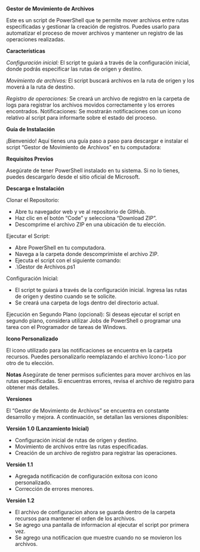 __Gestor de Movimiento de Archivos__

Este es un script de PowerShell que te permite mover archivos entre rutas especificadas y gestionar la creación de registros. Puedes usarlo para automatizar el proceso de mover archivos y mantener un registro de las operaciones realizadas.



__Características__


_Configuración inicial:_
El script te guiará a través de la configuración inicial, donde podrás especificar las rutas de origen y destino.

_Movimiento de archivos:_
El script buscará archivos en la ruta de origen y los moverá a la ruta de destino.

_Registro de operaciones:_
Se creará un archivo de registro en la carpeta de logs para registrar los archivos movidos correctamente y los errores encontrados.
Notificaciones: Se mostrarán notificaciones con un icono relativo al script para informarte sobre el estado del proceso.



__Guía de Instalación__



¡Bienvenido! Aquí tienes una guía paso a paso para descargar e instalar el script “Gestor de Movimiento de Archivos” en tu computadora:


__Requisitos Previos__

Asegúrate de tener PowerShell instalado en tu sistema. Si no lo tienes, puedes descargarlo desde el sitio oficial de Microsoft.



__Descarga e Instalación__

Clonar el Repositorio:

- Abre tu navegador web y ve al repositorio de GitHub.
- Haz clic en el botón “Code” y selecciona “Download ZIP”.
- Descomprime el archivo ZIP en una ubicación de tu elección.


Ejecutar el Script:
- Abre PowerShell en tu computadora.
- Navega a la carpeta donde descomprimiste el archivo ZIP.
- Ejecuta el script con el siguiente comando:
- .\Gestor de Archivos.ps1

Configuración Inicial:

- El script te guiará a través de la configuración inicial. Ingresa las rutas de origen y destino cuando se te solicite.
- Se creará una carpeta de logs dentro del directorio actual.

Ejecución en Segundo Plano (opcional):
Si deseas ejecutar el script en segundo plano, considera utilizar Jobs de PowerShell o programar una tarea con el Programador de tareas de Windows.



__Icono Personalizado__

El icono utilizado para las notificaciones se encuentra en la carpeta recursos. Puedes personalizarlo reemplazando el archivo Icono-1.ico por otro de tu elección.



__Notas__
Asegúrate de tener permisos suficientes para mover archivos en las rutas especificadas.
Si encuentras errores, revisa el archivo de registro para obtener más detalles.



__Versiones__

El “Gestor de Movimiento de Archivos” se encuentra en constante desarrollo y mejora. A continuación, se detallan las versiones disponibles:

__Versión 1.0 (Lanzamiento Inicial)__

- Configuración inicial de rutas de origen y destino.
- Movimiento de archivos entre las rutas especificadas.
- Creación de un archivo de registro para registrar las operaciones.



__Versión 1.1__
- Agregada notificación de configuración exitosa con icono personalizado.
- Corrección de errores menores.



__Versión 1.2__
- El archivo de configuracion ahora se guarda dentro de la carpeta recursos para mantener el orden de los archivos.
- Se agrego una pantalla de informacion al ejecutar el script por primera vez.
- Se agrego una notificacion que muestre cuando no se movieron los archivos.